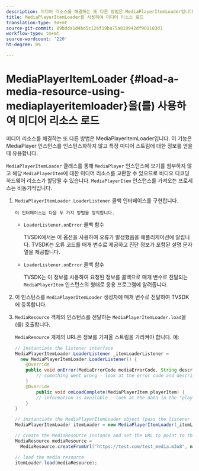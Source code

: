 ```yaml
---
description: 미디어 리소스를 해결하는 또 다른 방법은 MediaPlayerItemLoader입니다. 이 기능은 MediaPlayer 인스턴스를 인스턴스화하지 않고 특정 미디어 스트림에 대한 정보를 얻을 때 유용합니다.
title: MediaPlayerItemLoader를 사용하여 미디어 리소스 로드
translation-type: tm+mt
source-git-commit: 89bdda1d4bd5c126f19ba75a819942df901183d1
workflow-type: tm+mt
source-wordcount: '220'
ht-degree: 0%

---
```



# MediaPlayerItemLoader {#load-a-media-resource-using-mediaplayeritemloader}을(를) 사용하여 미디어 리소스 로드

미디어 리소스를 해결하는 또 다른 방법은 MediaPlayerItemLoader입니다. 이 기능은 MediaPlayer 인스턴스를 인스턴스화하지 않고 특정 미디어 스트림에 대한 정보를 얻을 때 유용합니다.

`MediaPlayerItemLoader` 클래스를 통해 `MediaPlayer` 인스턴스에 보기를 첨부하지 않고 해당 `MediaPlayerItem`에 대한 미디어 리소스를 교환할 수 있으므로 비디오 디코딩 하드웨어 리소스가 할당될 수 있습니다. `MediaPlayerItem` 인스턴스를 가져오는 프로세스는 비동기적입니다.

1. `MediaPlayerItemLoader.LoaderListener` 콜백 인터페이스를 구현합니다.

       이 인터페이스는 다음 두 가지 방법을 정의합니다.
   
   * `LoaderListener.onError` 콜백 함수

      TVSDK에서는 이 옵션을 사용하여 오류가 발생했음을 애플리케이션에 알립니다. TVSDK는 오류 코드를 매개 변수로 제공하고 진단 정보가 포함된 설명 문자열을 제공합니다.

   * `LoaderListener.onError` 콜백 함수

      TVSDK는 이 정보를 사용하여 요청된 정보를 콜백으로 매개 변수로 전달되는 `MediaPlayerItem` 인스턴스의 형태로 응용 프로그램에 알려줍니다.

1. 이 인스턴스를 `MediaPlayerItemLoader` 생성자에 매개 변수로 전달하여 TVSDK에 등록합니다.
1. `MediaResource` 객체의 인스턴스를 전달하는 `MediaPlayerItemLoader.load`을(를) 호출합니다.

   `MediaResource` 개체의 URL은 정보를 가져올 스트림을 가리켜야 합니다. 예:

   ```java
   // instantiate the listener interface 
   MediaPlayerItemLoader.LoaderListener _itemLoaderListener = 
     new MediaPlayerItemLoader.LoaderListener() { 
       @Override 
       public void onError(MediaErrorCode mediaErrorCode, String description) { 
           // something went wrong - look at the error code and description 
       } 
       @Override 
           public void onLoadComplete(MediaPlayerItem playerItem) { 
           // information is available - look at the data in the "playerItem" object 
       } 
   } 
   
   // instantiate the MediaPlayerItemLoader object (pass the listener as parameter) 
   MediaPlayerItemLoader itemLoader = new MediaPlayerItemLoader(_itemLoaderListener); 
   
   // create the MediaResource instance and set the URL to point to the actual media stream 
   MediaResource mediaResource =  
     MediaResource.createFromUrl("https://test.com/test_media.m3u8", null); 
   
   // load the media resource 
   itemLoader.load(mediaResource); 
   ```

